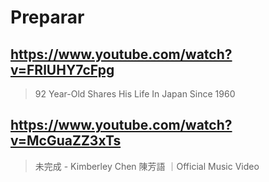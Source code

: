 # Preparar

## https://www.youtube.com/watch?v=FRlUHY7cFpg

> 92 Year-Old Shares His Life In Japan Since 1960

## https://www.youtube.com/watch?v=McGuaZZ3xTs 

> 未完成 - Kimberley Chen 陳芳語 ｜Official Music Video 
